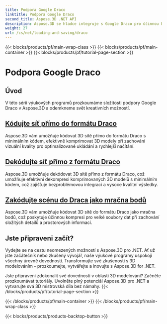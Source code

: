 ```yaml
---
title: Podpora Google Draco
linktitle: Podpora Google Draco
second_title: Aspose.3D .NET API
description: Aspose.3D se hladce integruje s Google Draco pro účinnou kompresi a dekompresi 3D modelů, optimalizuje velikosti souborů a zvyšuje výkon.
weight: 27
url: /cs/net/loading-and-saving/draco
---
```


{{< blocks/products/pf/main-wrap-class >}}
{{< blocks/products/pf/main-container >}}
{{< blocks/products/pf/tutorial-page-section >}}

# Podpora Google Draco

## Úvod

V této sérii výukových programů prozkoumáme složitosti podpory Google Draco v Aspose.3D a odemkneme svět kreativních možností.

## [Kódujte síť přímo do formátu Draco](encode-mesh)

Aspose.3D vám umožňuje kódovat 3D sítě přímo do formátu Draco s minimálním kódem, efektivně komprimovat 3D modely při zachování vizuální kvality pro optimalizované ukládání a rychlejší načítání.

## [Dekódujte síť přímo z formátu Draco](decode-mesh)

Aspose.3D umožňuje dekódovat 3D sítě přímo z formátu Draco, což umožňuje efektivní dekompresi komprimovaných 3D modelů s minimálním kódem, což zajišťuje bezproblémovou integraci a vysoce kvalitní výsledky.

## [Zakódujte scénu do Draca jako mračna bodů](encode-scene-as-point-cloud)

Aspose.3D vám umožňuje kódovat 3D sítě do formátu Draco jako mračna bodů, což poskytuje účinnou kompresi pro velké soubory dat při zachování složitých detailů a prostorových informací.


## Jste připraveni začít?

Vydejte se na cestu neomezených možností s Aspose.3D pro .NET. Ať už jste začátečník nebo zkušený vývojář, naše výukové programy uspokojí všechny úrovně dovedností. Transformujte své zkušenosti s 3D modelováním – prozkoumejte, vytvářejte a inovujte s Aspose.3D for .NET.

Jste připraveni zdokonalit své dovednosti v oblasti 3D modelování? Začněte prozkoumávat tutoriály. Uvolněte plný potenciál Aspose.3D pro .NET a vytvarujte svá 3D mistrovská díla bez námahy.
{{< /blocks/products/pf/tutorial-page-section >}}

{{< /blocks/products/pf/main-container >}}
{{< /blocks/products/pf/main-wrap-class >}}

{{< blocks/products/products-backtop-button >}}
